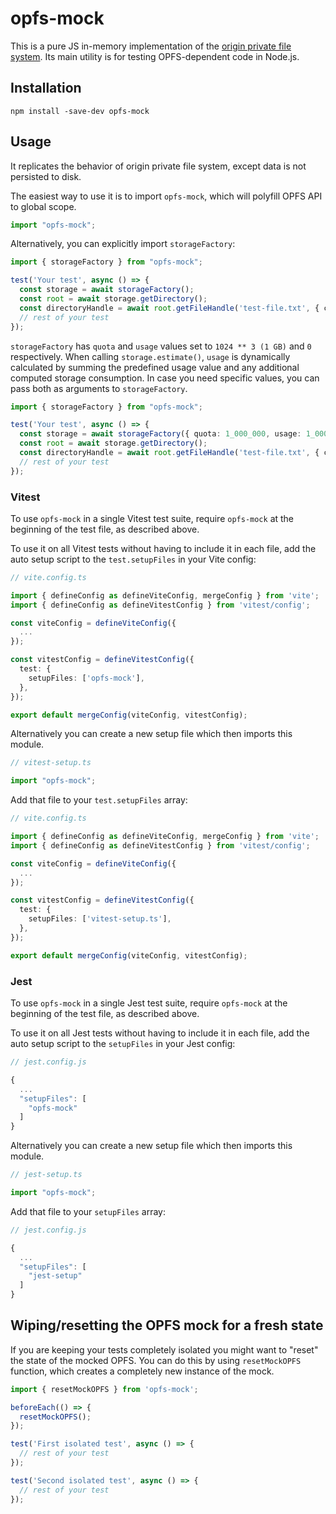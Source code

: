 # opfs-mock

This is a pure JS in-memory implementation of the [origin private file system](https://developer.mozilla.org/en-US/docs/Web/API/File_System_API/Origin_private_file_system). Its main utility is for testing OPFS-dependent code in Node.js.

## Installation

```shell
npm install -save-dev opfs-mock
```

## Usage

It replicates the behavior of origin private file system, except data is not persisted to disk.

The easiest way to use it is to import `opfs-mock`, which will polyfill OPFS API to global scope.

```ts
import "opfs-mock";
```

Alternatively, you can explicitly import `storageFactory`:

```ts
import { storageFactory } from "opfs-mock";

test('Your test', async () => {
  const storage = await storageFactory();
  const root = await storage.getDirectory();
  const directoryHandle = await root.getFileHandle('test-file.txt', { create: true });
  // rest of your test
});
```

`storageFactory` has `quota` and `usage` values set to `1024 ** 3 (1 GB)` and `0` respectively. When calling `storage.estimate()`, `usage` is dynamically calculated by summing the predefined usage value and any additional computed storage consumption.
In case you need specific values, you can pass both as arguments to `storageFactory`.

```ts
import { storageFactory } from "opfs-mock";

test('Your test', async () => {
  const storage = await storageFactory({ quota: 1_000_000, usage: 1_000 });
  const root = await storage.getDirectory();
  const directoryHandle = await root.getFileHandle('test-file.txt', { create: true });
  // rest of your test
});
```

### Vitest

To use `opfs-mock` in a single Vitest test suite, require `opfs-mock` at the beginning of the test file, as described above.

To use it on all Vitest tests without having to include it in each file, add the auto setup script to the `test.setupFiles` in your Vite config:

```ts
// vite.config.ts

import { defineConfig as defineViteConfig, mergeConfig } from 'vite';
import { defineConfig as defineVitestConfig } from 'vitest/config';

const viteConfig = defineViteConfig({
  ...
});

const vitestConfig = defineVitestConfig({
  test: {
    setupFiles: ['opfs-mock'],
  },
});

export default mergeConfig(viteConfig, vitestConfig);
```

Alternatively you can create a new setup file which then imports this module.

```ts
// vitest-setup.ts

import "opfs-mock";
```

Add that file to your `test.setupFiles` array:

```ts
// vite.config.ts

import { defineConfig as defineViteConfig, mergeConfig } from 'vite';
import { defineConfig as defineVitestConfig } from 'vitest/config';

const viteConfig = defineViteConfig({
  ...
});

const vitestConfig = defineVitestConfig({
  test: {
    setupFiles: ['vitest-setup.ts'],
  },
});

export default mergeConfig(viteConfig, vitestConfig);
```


### Jest

To use `opfs-mock` in a single Jest test suite, require `opfs-mock` at the beginning of the test file, as described above.

To use it on all Jest tests without having to include it in each file, add the auto setup script to the `setupFiles` in your Jest config:

```ts
// jest.config.js

{
  ...
  "setupFiles": [
    "opfs-mock"
  ]
}
```

Alternatively you can create a new setup file which then imports this module.

```ts
// jest-setup.ts

import "opfs-mock";
```

Add that file to your `setupFiles` array:

```ts
// jest.config.js

{
  ...
  "setupFiles": [
    "jest-setup"
  ]
}
```

## Wiping/resetting the OPFS mock for a fresh state

If you are keeping your tests completely isolated you might want to "reset" the state of the mocked OPFS. You can do this by using `resetMockOPFS` function, which creates a completely new instance of the mock.

```ts
import { resetMockOPFS } from 'opfs-mock';

beforeEach(() => {
  resetMockOPFS();
});

test('First isolated test', async () => {
  // rest of your test
});

test('Second isolated test', async () => {
  // rest of your test
});
```
